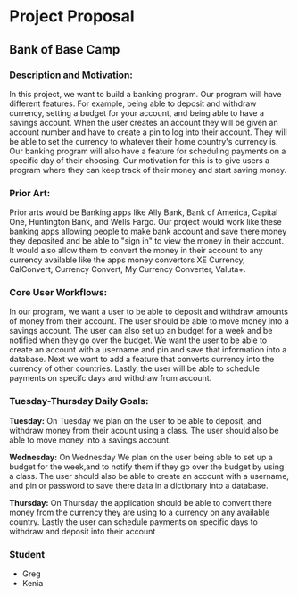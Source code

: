 # Project Proposal 
## Bank of Base Camp
### Description and Motivation:
In this project, we want to build a banking program. Our program will have different features. For example, being able to deposit and withdraw currency, setting a budget for your account, and being able to have a savings account. When the user creates an account they will be given an account number and have to create a pin to log into their account. They will be able to set the currency to whatever their home country's currency is. Our banking program will also have a feature for scheduling payments on a specific day of their choosing. Our motivation for this is to give users a program where they can keep track of their money and start saving money. 

### Prior Art:
Prior arts would be Banking apps like Ally Bank, Bank of America, Capital One, Huntington Bank, and Wells Fargo. Our project would work like these banking apps allowing people to make bank account and save there money they deposited and be able to "sign in" to view the money in their account. It would also allow them to convert the money in their account to any currency available like the apps money convertors XE Currency, CalConvert, Currency Convert, My Currency Converter, Valuta+.

### Core User Workflows:
In our program, we want a user to be able to deposit and withdraw amounts of money from their account. The user should be able to move money into a savings account. The user can also set up an budget for a week and be notified when they go over the budget. We want the user to be able to create an account with a username and pin and save that information into a database. Next we want to add a feature that converts currency into the currency of other countries. Lastly, the user will be able to schedule payments on specifc days and withdraw from account. 

### Tuesday-Thursday Daily Goals:
**Tuesday:**
On Tuesday we plan on the user to be able to deposit, and withdraw money from their acount using a class. The user should also be able to move money into a savings account.

**Wednesday:**
On Wednesday We plan on the user being able to set up a budget for the week,and to notify them if they go over the budget by using a class. The user should also be able to create an account with a username, and pin or password to save there data in a dictionary into a database. 

**Thursday:**
On Thursday the application should be able to convert there money from the currency they are using to a currency on any available country. Lastly the user can schedule payments on specific days to withdraw and deposit into their account

### Student 
- Greg
- Kenia
